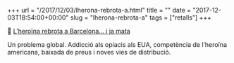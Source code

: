 +++
url = "/2017/12/03/lherona-rebrota-a.html"
title = ""
date = "2017-12-03T18:54:00+00:00"
slug = "lherona-rebrota-a"
tags = ["retalls"]
+++

<p>📎 <a href="https://www.vilaweb.cat/noticies/lheroina-rebrota-a-barcelona-i-ja-mata/">L’heroïna rebrota a Barcelona… i ja mata</a></p>
<p>Un problema global. Addicció als opiacis als EUA, competència de l’heroïna americana, baixada de preus i noves vies de distribució.</p>
